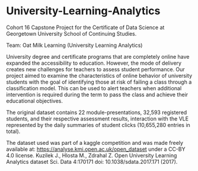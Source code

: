 # University-Learning-Analytics
Cohort 16 Capstone Project for the Certificate of Data Science at Georgetown University School of Continuing Studies.


Team: Oat Milk Learning (University Learning Analytics)

University degree and certificate programs that are completely online have expanded the accessibility to education.  However, the mode of delivery creates new challenges for teachers to assess student performance. Our project aimed to examine the characteristics of online behavior of university students with the goal of identifying those at risk of failing a class through a classification model.  This can be used to alert teachers when additional intervention is required during the term to pass the class and achieve their educational objectives.

The original dataset contains 22 module-presentations, 32,593 registered students, and their respective assessment results, interaction with the VLE represented by the daily summaries of student clicks (10,655,280 entries in total). 

The dataset used was part of a kaggle competition and was made freely available at: https://analyse.kmi.open.ac.uk/open_dataset under a CC-BY 4.0 license. Kuzilek J., Hlosta M., Zdrahal Z. Open University Learning Analytics dataset Sci. Data 4:170171 doi: 10.1038/sdata.2017.171 (2017). 
